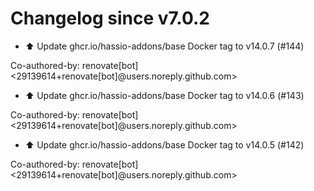 # Changelog since v7.0.2
- ⬆️ Update ghcr.io/hassio-addons/base Docker tag to v14.0.7 (#144)

Co-authored-by: renovate[bot] <29139614+renovate[bot]@users.noreply.github.com> 
- ⬆️ Update ghcr.io/hassio-addons/base Docker tag to v14.0.6 (#143)

Co-authored-by: renovate[bot] <29139614+renovate[bot]@users.noreply.github.com> 
- ⬆️ Update ghcr.io/hassio-addons/base Docker tag to v14.0.5 (#142)

Co-authored-by: renovate[bot] <29139614+renovate[bot]@users.noreply.github.com> 

